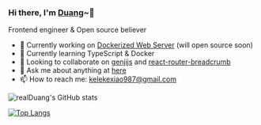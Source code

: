 ### Hi there, I'm [Duang](https://www.zakum.cn/)~👋

Frontend engineer & Open source believer

- 🔭 Currently working on [Dockerized Web Server](https://github.com/realDuang/dockerized-web-service) (will open source soon)
- 🌱 Currently learning TypeScript & Docker
- 👯 Looking to collaborate on [genjijs](https://github.com/realDuang/genjijs) and [react-router-breadcrumb](https://github.com/realDuang/react-router-breadcrumb)
- 💬 Ask me about anything at [here](https://github.com/realDuang/blog/issues)
- 📫 How to reach me: [kelekexiao987@gmail.com](kelekexiao987@gmail.com)

![realDuang's GitHub stats](https://github-readme-stats.vercel.app/api?username=realDuang&count_private=true&show_icons=true)

[![Top Langs](https://github-readme-stats.vercel.app/api/top-langs/?username=realDuang&layout=compact)](https://github.com/anuraghazra/github-readme-stats)

<!--
**realDuang/realDuang** is a ✨ _special_ ✨ repository because its `README.md` (this file) appears on your GitHub profile.

Here are some ideas to get you started:

- 🔭 I’m currently working on ...
- 🌱 I’m currently learning ...
- 👯 I’m looking to collaborate on ...
- 🤔 I’m looking for help with ...
- 💬 Ask me about ...
- 📫 How to reach me: ...
- 😄 Pronouns: ...
- ⚡ Fun fact: ...
-->
